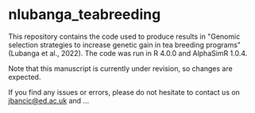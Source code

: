 # nlubanga_teabreeding

This repository contains the code used to produce results in "Genomic selection strategies to increase genetic gain in tea breeding programs" (Lubanga et al., 2022). The code was run in R 4.0.0 and AlphaSimR 1.0.4.

Note that this manuscript is currently under revision, so changes are expected. 

If you find any issues or errors, please do not hesitate to contact us on jbancic@ed.ac.uk and ...
